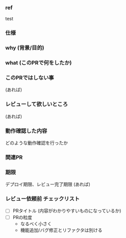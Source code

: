 ### ref
test

### 仕様

### why (背景/目的)

### what (このPRで何をしたか)

### このPRではしない事
(あれば)

### レビューして欲しいところ
(あれば)

### 動作確認した内容
どのような動作確認を行ったか

### 関連PR

### 期限
デプロイ期限、レビュー完了期限 (あれば)

### レビュー依頼前 チェックリスト
- [ ] PRタイトル (内容がわかりやすいものになっているか)
- [ ] PRの粒度
  - なるべく小さく
  - 機能追加/バグ修正とリファクタは別ける
